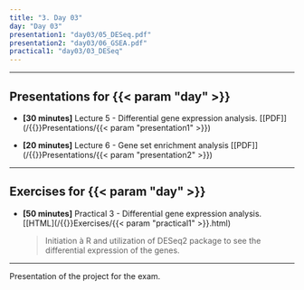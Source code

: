 ```yaml
---
title: "3. Day 03"
day: "Day 03"
presentation1: "day03/05_DESeq.pdf"
presentation2: "day03/06_GSEA.pdf"
practical1: "day03/03_DESeq"
---
```


---

## Presentations for {{< param "day" >}}

- **\[30 minutes\]** Lecture 5 - Differential gene expression analysis.
[[PDF]](/{{<myPackageUrl>}}Presentations/{{< param "presentation1" >}})

- **\[20 minutes\]** Lecture 6 - Gene set enrichment analysis
[[PDF]](/{{<myPackageUrl>}}Presentations/{{< param "presentation2" >}})

---

## Exercises for {{< param "day" >}}

-  **\[50 minutes\]** Practical 3 - Differential gene expression analysis.
    [[HTML](/{{<myPackageUrl>}}Exercises/{{< param "practical1" >}}.html)

    > Initiation à R and utilization of DESeq2 package to see the differential expression of the genes.
    
--- 

Presentation of the project for the exam.
